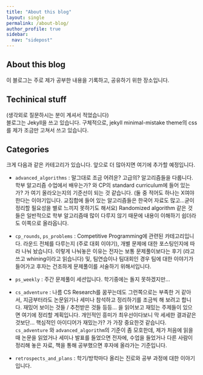 ```yaml
---
title: "About this blog"
layout: single
permalink: /about-blog/
author_profile: true
sidebar:
  nav: "sidepost"
---
```


## About this blog 
이 블로그는 주로 제가 공부한 내용을 기록하고, 공유하기 위한 장소입니다. 

## Techinical stuff 
(생각외로 질문하시는 분이 계셔서 적었습니다)  
블로그는 Jekyll을 쓰고 있습니다. 구체적으로, jekyll minimal-mistake theme의 css를 제가 조금만 고쳐서 쓰고 있습니다.

## Categories 
크게 다음과 같은 카테고리가 있습니다. 앞으로 더 많아지면 여기에 추가할 예정입니다. 

- `advanced_algorithms` : 말그대로 조금 어려운? 고급의? 알고리즘들을 다룹니다. 학부 알고리즘 수업에서 배우는가? 와 CP의 standard curriculum에 들어 있는가? 가 여기 올라오는지의 기준선이 되는 것 같습니다. (둘 중 적어도 하나는 X여야 한다는 이야기입니다. 교집합에 들어 있는 알고리즘들은 한국어 자료도 많고...굳이 정리할 필요성을 별로 느끼지 못하기도 해서요) Randomized algorithm 같은 것들은 일반적으로 학부 알고리즘때 많이 다루지 않기 때문에 내용이 이해하기 쉽더라도 이쪽으로 올라옵니다.

- `cp_rounds`, `ps_problems` : Competitive Programming에 관련된 카테고리입니다. 라운드 전체를 다루는지 (주로 대회 이야기), 개별 문제에 대한 포스팅인지에 따라 나눠 놨습니다. 이렇게 나눠놓은 이유는 전자는 보통 문제풀이보다는 후기 (라고 쓰고 whining이라고 읽습니다) 및, 팀연습이나 팀대회인 경우 팀에 대한 이야기가 들어가고 후자는 건조하게 문제풀이를 서술하기 위해서입니다.

- `ps_weekly` : 주간 문제풀이 세션입니다. 학기중에는 돌지 못하겠지만...

- `cs_adventure` : 나름 CS Research를 꿈꾸는데도 그런쪽으로는 부족한 거 같아서, 지금부터라도 논문읽기나 세미나 참석하고 정리하기를 조금씩 해 보려고 합니다. 재밌어 보이는 것들 / 추천받은 것들 등등... 을 읽어보고 재밌는 주제들이 있으면 여기에 정리할 계획입니다. 개인적인 흥미가 최우선이다보니 막 세세한 결과같은것보단... 핵심적인 아이디어가 재밌는가? 가 가장 중요한것 같습니다. `cs_adventure` 와 `advanced_algorithm`의 기준이 좀 모호한데, 제가 처음에 읽을때 논문을 읽었거나 세미나 발표를 들었으면 전자에, 수업을 들었거나 다른 사람이 정리해 놓은 자료, 책을 통해 공부했으면 후자에 올라가는 기준입니다. 
  
- `retrospects_and_plans` : 학기/방학마다 올리는 진로와 공부 과정에 대한 이야기입니다. 